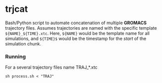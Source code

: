 # trjcat
Bash/Python script to automate concatenation of multiple **GROMACS** trajectory files. Assumes trajectories are named with the specific template `${NAME}_${TIME}.xtc`. Here, `${NAME}` would be the template name for all simulations, and `${TIME}$` would be the timestamp for the *start* of the simulation chunk.

### Running
For a several trajectory files name TRAJ_*.xtc

	sh process.sh < "TRAJ"

